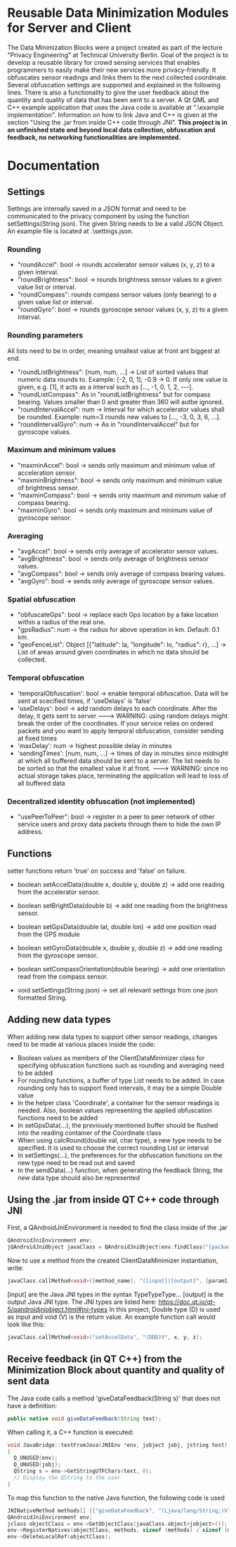 # Reusable Data Minimization Modules for Server and Client
The Data Minimization Blocks were a project created as part of the lecture "Privacy Engineering" at Technical University Berlin. 
Goal of the project is to develop a reusable library for crowd sensing services that enables programmers to easily make their new services more privacy-friendly. It obfuscates sensor readings and links them to the next collected coordinate. Several obfuscation settings are supported and explained in the following lines.
There is also a functionality to give the user feedback about the quantity and quality of data that has been sent to a server.
A Qt QML and C++ example application that uses the Java code is available at ".\example implementation". Information on how to link Java and C++ is given at the section "Using the .jar from inside C++ code through JNI".
**This project is in an unfinished state and beyond local data collection, obfuscation and feedback, no networking functionalities are implemented.**

# Documentation
## Settings
Settings are internally saved in a JSON format and need to be communicated to the privacy component by using the function setSettings(String json). The given String needs to be a valid JSON Object. An example file is located at .\settings.json.
### Rounding
- "roundAccel": bool -> rounds accelerator sensor values (x, y, z) to a given interval.
- "roundBrightness": bool -> rounds brightness sensor values to a given value list or interval.
- "roundCompass": rounds compass sensor values (only bearing) to a given value list or interval.
- "roundGyro": bool -> rounds gyroscope sensor values (x, y, z) to a given interval.

### Rounding parameters
All lists need to be in order, meaning smallest value at front ant biggest at end.
- "roundListBrightness": [num, num, ...] -> List of sorted values that numeric data rounds to. Example: [-2, 0, 1]; -0.9 -> 0. If only one value is given, e.g. [1], it acts as a interval such as [..., -1, 0, 1, 2, ---].
- "roundListCompass": As in "roundListBrightness" but for compass bearing. Values smaller than 0 and greater than 360 will autbe ignored.
- "roundIntervalAccel": num -> Interval for which accelerator values shall be rounded. Example: num=3 rounds new values to [..., -3, 0, 3, 6, ...].
- "roundIntervalGyro": num -> As in "roundIntervalAccel" but for gyroscope values.

### Maximum and minimum values
- "maxminAccel": bool -> sends only maximum and minimum value of acceleration sensor.
- "maxminBrightness": bool -> sends only maximum and minimum value of brightness sensor.
- "maxminCompass": bool -> sends only maximum and minimum value of compass bearing.
- "maxminGyro": bool -> sends only maximum and minimum value of gyroscope sensor.

### Averaging
- "avgAccel": bool -> sends only average of accelerator sensor values.
- "avgBrightness": bool -> sends only average of brightness sensor values.
- "avgCompass": bool -> sends only average of compass bearing values.
- "avgGyro": bool -> sends only average of gyroscope sensor values.

### Spatial obfuscation
- "obfuscateGps": bool -> replace each Gps location by a fake location within a radius of the real one.
- "gpsRadius": num -> the radius for above operation in km. Default: 0.1 km.
- "geoFenceList": Object [{"latitude": la, "longitude": lo, "radius": r}, ...] -> List of areas around given coordinates in which no data should be collected.

### Temporal obfuscation
- 'temporalObfuscation': bool -> enable temporal obfuscation. Data will be sent at scecified times, if 'useDelays' is 'false'
- 'useDelays': bool -> add random delays to each coordinate. After the delay, it gets sent to server
---> WARNING: using random delays might break the order of the coordinates. If your service relies on ordered packets and you want to apply temporal obfuscation, consider sending at fixed times
- 'maxDelay': num -> highest possible delay in minutes
- 'sendingTimes': [num, num, ...] -> times of day in minutes since midnight at which all buffered data should be sent to a server. The list needs to be sorted so that the smallest value it at front.
---> WARNING: since no actual storage takes place, terminating the application will lead to loss of all buffered data

### Decentralized identity obfuscation (not implemented)
- "usePeerToPeer": bool -> register in a peer to peer network of other service users and proxy data packets through them to hide the own IP address.

## Functions
setter functions return 'true' on success and 'false' on failure.

- boolean setAccelData(double x, double y, double z) -> add one reading from the accelerator sensor.
- boolean setBrightData(double b) -> add one reading from the brightness sensor.
- boolean setGpsData(double lat, double lon) -> add one position read from the GPS module
- boolean setGyroData(double x, double y, double z) -> add one reading from the gyroscope sensor.
- boolean setCompassOrientation(double bearing) -> add one orientation read from the compass sensor.

- void setSettings(String json) -> set all relevant settings from one json formatted String.

## Adding new data types
When adding new data types to support other sensor readings, changes need to be made at various places inside the code:
- Boolean values as members of the ClientDataMinimizer class for specifying obfuscation functions such as rounding and averaging need to be added
- For rounding functions, a buffer of type List<Double> needs to be added. In case rounding only has to support fixed intervals, it may be a simple Double value
- In the helper class 'Coordinate', a container for the sensor readings is needed. Also, boolean values representing the applied obfuscation functions need to be added
- In setGpsData(...), the previously mentioned buffer should be flushed into the reading container of the Coordinate class
- When using calcRound(double val, char type), a new type needs to be specified. It is used to choose the correct rounding List or interval
- In setSettings(...), the preferences for the obfuscation functions on the new type need to be read out and saved
- In the sendData(...) function, when generating the feedback String, the new data type should also be represented  

## Using the .jar from inside QT C++ code through JNI
First, a QAndroidJniEnvironment is needed to find the class inside of the .jar
```C++
QAndroidJniEnvironment env;
jQAndroidJniObject javaClass = QAndroidJniObject(env.findClass("[package_name]/ClientDataMinimizer"));
```
Now to use a method from the created ClientDataMinimizer instantiation, write:
```C++
javaClass.callMethod<void>([method_name], "([input])[output]", [param1], [param2], ...);
```
[input] are the Java JNI types in the syntax TypeTypeType...
[output] is the output Java JNI type. 
The JNI types are listed here: https://doc.qt.io/qt-5/qandroidjniobject.html#jni-types
In this project, Double type (D) is used as input and void (V) is the return value.
An example function call would look like this:
```C++
javaClass.callMethod<void>("setAccelData", "(DDD)V", x, y, z);
```
## Receive feedback (in QT C++) from the Minimization Block about quantity and quality of sent data
The Java code calls a method 'giveDataFeedback(String s)' that does not have a definition:
```Java
public native void giveDataFeedback(String text);
```
When calling it, a C++ function is executed:
```C++
void JavaBridge::textFromJava(JNIEnv *env, jobject jobj, jstring text) // JavaBridge is the self-written C++ class tasked with JNI communication
{
  Q_UNUSED(env);
  Q_UNUSED(jobj);
  QString s = env->GetStringUTFChars(text, 0);
  // Display the QString to the user
}
```
To map this function to the native Java function, the following code is used
```C++
JNINativeMethod methods[] {{"giveDataFeedback", "(Ljava/lang/String;)V", reinterpret_cast<void *>(textFromJava)}};
QAndroidJniEnvironment env;
jclass objectClass = env->GetObjectClass(javaClass.object<jobject>());
env->RegisterNatives(objectClass, methods, sizeof (methods) / sizeof (methods[0]));
env->DeleteLocalRef(objectClass);
```
